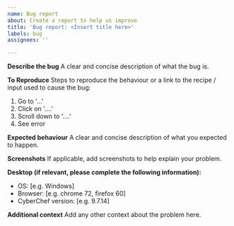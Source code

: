 ```yaml
---
name: Bug report
about: Create a report to help us improve
title: 'Bug report: <Insert title here>'
labels: bug
assignees: ''

---
```


**Describe the bug**
A clear and concise description of what the bug is.

**To Reproduce**
Steps to reproduce the behaviour or a link to the recipe / input used to cause the bug:

1. Go to '...'
2. Click on '....'
3. Scroll down to '....'
4. See error

**Expected behaviour**
A clear and concise description of what you expected to happen.

**Screenshots**
If applicable, add screenshots to help explain your problem.

**Desktop (if relevant, please complete the following information):**
 - OS: [e.g. Windows] 
 - Browser: [e.g. chrome 72, firefox 60]
 - CyberChef version: [e.g. 9.7.14]

**Additional context**
Add any other context about the problem here.
